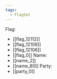 ```yaml
---
tags:
  - FlagSet
---
```

Flag:
- [[flag_12112]]
- [[flag_12108]]
- [[flag_12106]]
- [[flag_0]]
Name:
- [[name_2]]
- [[name_80]]
Party:
- [[party_0]]
